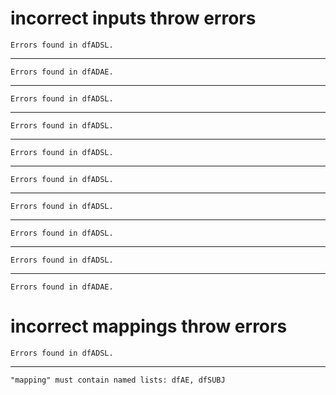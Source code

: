 # incorrect inputs throw errors

    Errors found in dfADSL.

---

    Errors found in dfADAE.

---

    Errors found in dfADSL.

---

    Errors found in dfADSL.

---

    Errors found in dfADSL.

---

    Errors found in dfADSL.

---

    Errors found in dfADSL.

---

    Errors found in dfADSL.

---

    Errors found in dfADSL.

---

    Errors found in dfADAE.

# incorrect mappings throw errors

    Errors found in dfADSL.

---

    "mapping" must contain named lists: dfAE, dfSUBJ

